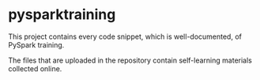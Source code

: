 # pysparktraining

This project contains every code snippet, which is well-documented, of PySpark training.

The files that are uploaded in the repository contain self-learning materials collected online.
